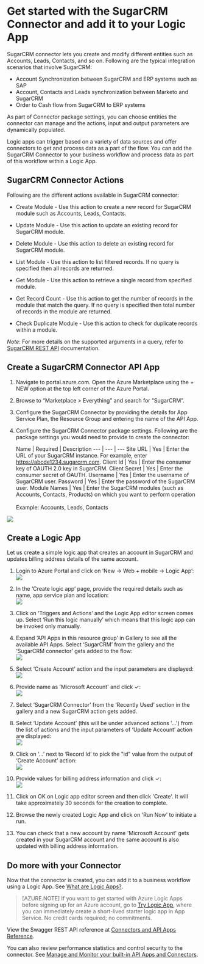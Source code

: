 <properties
   pageTitle="Using the SugarCRM Connector in Logic Apps | Microsoft Azure App Service"
   description="How to create and configure the SugarCRM Connector or API app and use it in a logic app in Azure App Service"
   services="app-service\logic"
   documentationCenter=".net,nodejs,java"
   authors="anuragdalmia"
   manager="dwrede"
   editor=""/>

<tags
   ms.service="app-service-logic"
   ms.devlang="multiple"
   ms.topic="article"
   ms.tgt_pltfrm="na"
   ms.workload="integration"
   ms.date="11/30/2015"
   ms.author="sameerch"/>


# Get started with the SugarCRM Connector and add it to your Logic App
SugarCRM connector lets you create and modify different entities such as Accounts, Leads, Contacts, and so on. Following are the typical integration scenarios that involve SugarCRM:

- Account Synchronization between SugarCRM and ERP systems such as SAP
- Account, Contacts and Leads synchronization between Marketo and SugarCRM
- Order to Cash flow from SugarCRM to ERP systems

As part of Connector package settings, you can choose entities the connector can manage and the actions, input and output parameters are dynamically populated.

Logic apps can trigger based on a variety of data sources and offer connectors to get and process data as a part of the flow. You can add the SugarCRM Connector to your business workflow and process data as part of this workflow within a Logic App. 



## SugarCRM Connector Actions
Following are the different actions available in SugarCRM connector:

- Create Module - Use this action to create a new record for SugarCRM module such as Accounts, Leads, Contacts.

- Update Module - Use this action to update an existing  record for SugarCRM module.

- Delete Module - Use this action to delete an existing record for SugarCRM module.

- List Module - Use this action to list filtered records. If no query is specified then all records are returned.

- Get Module - Use this action to retrieve a single record from specified module.

- Get Record Count - Use this action to get the number of records in the module that match the query. If no query is specified then total number of records in the module are returned.

- Check Duplicate Module - Use this action to check for duplicate records within a module.

*Note*: For more details on the supported arguments in a query, refer to [SugarCRM REST API](https://msdn.microsoft.com/library/dn705870) documentation.

## Create a SugarCRM Connector API App
1.  Navigate to portal.azure.com. Open the Azure Marketplace using the + NEW option at the top left corner of the Azure Portal.
2.  Browse to “Marketplace > Everything” and search for “SugarCRM”.
3.  Configure the SugarCRM Connector by providing the details for App Service Plan, the Resource Group and entering the name of the API App.
4. Configure the SugarCRM Connector package settings. Following are the package settings you would need to provide to create the connector:

    Name | Required | Description
--- | --- | ---
Site URL | Yes | Enter the URL of your SugarCRM instance. For example, enter https://abcde1234.sugarcrm.com.
Client Id | Yes | Enter the consumer key of OAUTH 2.0 key in SugarCRM. 
Client Secret | Yes | Enter the consumer secret of OAUTH.
Username | Yes | Enter the username of SugarCRM user.
Password | Yes | Enter the password of the SugarCRM user.
Module Names | Yes | Enter the SugarCRM modules (such as Accounts, Contacts, Products) on which you want to perform operation<br><br>Example: Accounts, Leads, Contacts  
  
![][9]



## Create a Logic App
Let us create a simple logic app that creates an account in SugarCRM and updates billing address details of the same account.

1.  Login to Azure Portal and click on ‘New -> Web + mobile -> Logic App’:  
![][1]

2.  In the ‘Create logic app’ page, provide the required details such as name, app service plan and location:  
![][2]

3.  Click on ‘Triggers and Actions’ and the Logic App editor screen comes up. Select ‘Run this logic manually’ which means that this logic app can be invoked only manually.

4.  Expand ‘API Apps in this resource group’ in Gallery to see all the available API Apps. Select ‘SugarCRM’ from the gallery and the ‘SugarCRM connector’ gets added to the flow:  
![][3]

5.  Select ‘Create Account’ action and the input parameters are displayed:  
![][4]

6.  Provide name as 'Microsoft Account' and click ✓:  
![][5]

7.  Select ‘SugarCRM Connector’ from the ‘Recently Used’ section in the gallery and a new SugarCRM action gets added.

8.  Select ‘Update Account’ (this will be under advanced actions '...') from the list of actions and the input parameters of ‘Update Account’ action are displayed:  
![][6]

9.  Click on ‘...’ next to ‘Record Id’ to pick the "id" value from the output of ‘Create Account’ action:  
![][7]

10. Provide values for billing address information and click ✓:  
![][8]

11. Click on OK on Logic app editor screen and then click 'Create'. It will take approximately 30 seconds for the creation to complete.

12. Browse the newly created Logic App and click on 'Run Now' to initiate a run.

13. You can check that a new account by name 'Microsoft Account' gets created in your SugarCRM account and the same account is also updated with billing address information.

## Do more with your Connector
Now that the connector is created, you can add it to a business workflow using a Logic App. See [What are Logic Apps?](app-service-logic-what-are-logic-apps.md).

>[AZURE.NOTE] If you want to get started with Azure Logic Apps before signing up for an Azure account, go to [Try Logic App](https://tryappservice.azure.com/?appservice=logic), where you can immediately create a short-lived starter logic app in App Service. No credit cards required; no commitments.

View the Swagger REST API reference at [Connectors and API Apps Reference](http://go.microsoft.com/fwlink/p/?LinkId=529766).

You can also review performance statistics and control security to the connector. See [Manage and Monitor your built-in API Apps and Connectors](app-service-logic-monitor-your-connectors.md).

<!--Image references-->
[1]: ./media/app-service-logic-connector-sugarcrm/1_New_Logic_App.png
[2]: ./media/app-service-logic-connector-sugarcrm/2_Logic_App_Settings.png
[3]: ./media/app-service-logic-connector-sugarcrm/3_Select_SugarCRM_Gallery.png
[4]: ./media/app-service-logic-connector-sugarcrm/4_SugarCRM_Create_Account.png
[5]: ./media/app-service-logic-connector-sugarcrm/5_Create_Account_OK.png
[6]: ./media/app-service-logic-connector-sugarcrm/6_SugarCRM_Update_Account.png
[7]: ./media/app-service-logic-connector-sugarcrm/7_Record_ID_from_Create.png
[8]: ./media/app-service-logic-connector-sugarcrm/8_Update_Account_Address.png
[9]: ./media/app-service-logic-connector-sugarcrm/9_Create_new_SugarCRM_connector.png




<!--HONumber=Mar16_HO4-->



